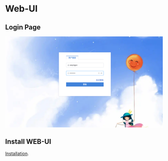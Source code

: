 # Web-UI

## Login Page
![login](./static/loginpage.png)

## Install WEB-UI
[Installation](./install.md).
